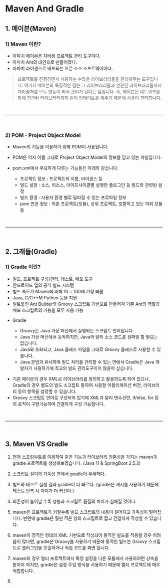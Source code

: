 # Maven And Gradle

## 1. 메이븐(Maven)
    
### 1) Maven 이란?

 - 아파치 메이븐은 자바용 프로젝트 관리 도구이다.
 - 아파치 Ant의 대안으로 만들어졌다.
 - 아파치 라이센스로 배포되는 오픈 소스 소프트웨어이다.

 > 프로젝트를 진행하면서 사용하는 수많은 라이브러리들을 관리해주는 도구입니다. 여기서 메이븐의 특징적인 점은 그 라이브러리들과 연관된 라이브러리들까지 거미줄처럼 모두 연동이 되서 관리가 된다는 점입니다. 즉, 메이븐은 네트워크를 통해 연관된 라이브러리까지 같이 업데이트를 해주기 때문에  사용이 편리합니다.


<br />
<hr />
<br />

### 2) POM - Project Object Model
 - Maven의 기능을 이용하기 위해 POM이 사용됩니다.
 - POM은 약자 이름 그대로 Project Object Model의 정보를 담고 있는 파일입니다.
 - pom.xml에서 주요하게 다루는 기능들은 아래와 같습니다.
    
    - 프로젝트 정보 : 프로젝트의 이름, 라이센스 등
    - 빌드 설정 : 소스, 리소스, 라이프사이클별 실행한 플로그인 등 빌드와 관련된 설정
    - 빌드 환경 : 사용자 환경 별로 달라질 수 있는 프로파일 정보
    - pom 연관 정보 : 의존 프로젝트(모듈), 상위 프로젝트, 포함하고 있는 하위 모듈 등


<br />
<hr />
<br />

## 2. 그래들(Gradle)

### 1) Gradle 이란?
 - 빌드, 프로젝트 구성/관리, 테스트, 배포 도구
 - 안드로이드 앱의 공식 빌드 시스템
 - 빌드 속도가 Maven에 비해 10 ~ 100배 가량 빠름
 - Java, C/C++M Python 등을 지원
 - 빌트툴인 Ant Builder와 Groovy 스크립트 기반으로 만들어져 기존 Ant의 역할과 배포 스크립트의 기능을 모두 사용 가능

 * Gradle
    
    - Groovy는 Java 가상 머신에서 실행되는 스크립트 언어입니다. 
    - Java 가상 머신에서 동작하지만, Java와 달리 소스 코드를 컴파일 할 필요는 없습니다.
    - Java와 호화되고, Java 클래스 파일을 그대로 Groovy 클래스로 사용할 수 있습니다.
    - Java 문법과 유사하여 빌드 처리를 관리할 수 있는 면에서 Gradle은 Java 개발자가 사용하기에 최고의 빌드 관리도구이지 않을까 싶습니다.

  - 기존 메이븐의 경우 XML로 라이브러리를 정의하고 활용하도록 되어 있으나, Gradle의 경우 별도의 빌드 스크립트 통하여 사용할 어플리케이션 버전, 라이브러리 등의 항목을 설정할 수 있습니다.
  - Groovy 스크립트 언어로 구성되어 있기에 XML과 달리 변수선언, if/else, for 등의 로직이 구현가능하며 간결하게 구성 가능합니다.

<br />
<hr />
<br />

## 3. Maven VS Gradle
1. 먼저 스프링부트를 이용하여 같은 기능과 라이브러리 의존성을 가지는 maven과 gradle 프로젝트를 생성해보겠습니다. (Java 11 & SpringBoot 2.5.2)
2. 스크립트 길이와 가독성 면에서 gradle이 우세하다.
3. 빌드와 테스트 실행 결과 gradle이 더 빠르다. (gradle은 캐시를 사용하기 때문에 테스트 반복 시 차이가 더 커진다.)
4. 의존성이 늘어날 수록 성능과 스크립트 품질의 차이가 심해질 것이다.
5. maven은 프로젝트가 커질수록 빌드 스크립트의 내용이 길어지고 가독성이 떨어집니다. 반면에 gradle은 훨씬 적은 양의 스크립트로 짧고 간결하게 작성할 수 있습니다.

6. maven이 정적인 형태의 XML 기반으로 작성되어 동적인 빌드를 적용할 경우 어려움이 많다면, gradle은 Groovy를 사용하기 때문에 동적인 빌드는 Groovy 스크립트로 플러그인을 호출하거나 직접 코드를 짜면 됩니다.

7. maven의 경우 멀티 프로젝트에서 특정 설정을 다른 모듈에서 사용하려면 상속을 받아야 하지만, gradle은 설정 주입 방식을 사용하기 때문에 멀티 프로젝트에 매우 적합합니다.

8. 



